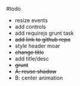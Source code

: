 #todo
* resize events
* add controls
* add requirejs grunt task
* ~~add link to github repo~~
* style header moar
* ~~change title~~
* add title/desc
* ~~grunt~~
* ~~A: reuse shadow~~
* B: center animation